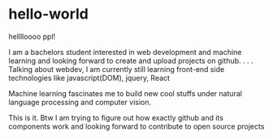# hello-world

helllloooo ppl!

I am a bachelors student interested in web development and machine learning and looking forward to create and upload projects on github.
.
.
.
Talking about webdev, I am currently still learning front-end side technologies like javascript(DOM), jquery, React

Machine learning fascinates me to build new cool stuffs under natural language processing and computer vision.

This is it. Btw I am trying to figure out how exactly github and its components work and looking forward to contribute to open source projects
